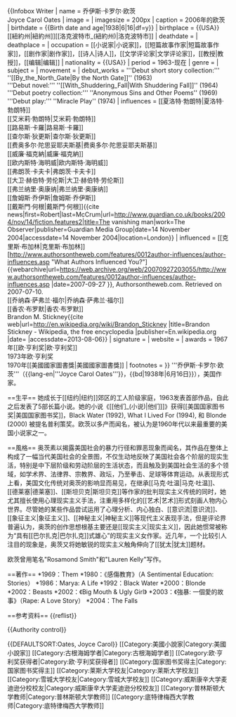 {{Infobox Writer <!-- for more information see [[:Template:Infobox_Writer/doc|:Template:Infobox Writer/doc]] -->
| name        = 乔伊斯·卡罗尔·欧茨<br />Joyce Carol Oates
| image       =
| imagesize   = 200px
| caption = 2006年的欧茨
| birthdate   = {{Birth date and age|1938|6|16|df=y}}
| birthplace  = {{USA}}[[紐約州|紐約州]][[洛克波特市_(紐約州)|洛克波特市]]
| deathdate   = 
| deathplace  = 
| occupation  = [[小说家|小说家]]，[[短篇故事作家|短篇故事作家]]，[[剧作家|剧作家]]，[[诗人|诗人]]，[[文学评论家|文学评论家]]，[[教授|教授]]，[[编辑|编辑]]
| nationality = {{USA}}
| period      = 1963-现在
| genre       = 
| subject     = 
| movement    = 
| debut_works = '''Debut short story collection:''' ''[[By_the_North_Gate|By the North Gate]]'' (1963)<br />'''Debut novel:''' ''[[With_Shuddering_Fall|With Shuddering Fall]]'' (1964)<br />'''Debut poetry collection:''' ''Anonymous Sins and Other Poems'' (1969)<br />'''Debut play:''' ''Miracle Play'' (1974)
| influences  = [[夏洛特·勃朗特|夏洛特·勃朗特]]<br />[[艾米莉·勃朗特|艾米莉·勃朗特]]<br />[[路易斯·卡羅|路易斯·卡羅]]<br />[[查尔斯·狄更斯|查尔斯·狄更斯]]<br />[[费奥多尔·陀思妥耶夫斯基|费奥多尔·陀思妥耶夫斯基]]<br />[[威廉·福克納|威廉·福克納]]<br />[[欧内斯特·海明威|欧内斯特·海明威]]<br />[[弗朗茨·卡夫卡|弗朗茨·卡夫卡]]<br />[[大卫·赫伯特·劳伦斯|大卫·赫伯特·劳伦斯]]<br />[[弗兰纳里·奥康纳|弗兰纳里·奥康纳]]<br />[[詹姆斯·乔伊斯|詹姆斯·乔伊斯]]<br />[[戴斯門·何根|戴斯門·何根]]<ref>{{cite news|first=Robert|last=McCrum|url=http://www.guardian.co.uk/books/2004/nov/14/fiction.features2|title=The vanishing man|work=The Observer|publisher=Guardian Media Group|date=14 November 2004|accessdate=14 November 2004|location=London}}</ref>
| influenced  = [[克里斯·布加林|克里斯·布加林]]<ref>[http://www.authorsontheweb.com/features/0012author-influences/author-influences.asp "What Authors Influenced You?"] {{webarchive|url=https://web.archive.org/web/20070927203055/http://www.authorsontheweb.com/features/0012author-influences/author-influences.asp |date=2007-09-27 }}, Authorsontheweb.com.  Retrieved on 2007-07-10.</ref><br />[[乔纳森·萨弗兰·福尔|乔纳森·萨弗兰·福尔]]<br />[[香农·布罗默|香农·布罗默]]<br />Brandon M. Stickney<ref>{{cite web|url=http://en.wikipedia.org/wiki/Brandon_Stickney |title=Brandon Stickney - Wikipedia, the free encyclopedia |publisher=En.wikipedia.org |date= |accessdate=2013-08-06}}</ref>
| signature   = 
| website     = 
| awards      = 1967年[[欧·亨利奖|欧·亨利奖]]<br>1973年欧·亨利奖<br>1970年[[美國國家圖書獎|美國國家圖書獎]]
| footnotes   = 
}}
'''乔伊斯·卡罗尔·欧茨'''（{{lang-en|'''Joyce Carol Oates'''}}，{{bd|1938年|6月16日}}），美国作家。

==生平==
她成长于[[纽约|纽约]]郊区的工人阶级家庭，1963发表首部作品，自此之后发表了5部长篇小说。她的小说《[[他们_(小说)|他们]]》获得[[美国国家图书奖|美国国家图书奖]]，Black Water (1992), What I Lived For (1994), 和 Blonde (2000) 被提名普利策奖。欧茨以多产而闻名，被认为是1960年代以来最重要的美国小说家之一。

==風格==
奥茨素以揭露美国社会的暴力行径和罪恶现象而闻名，其作品在整体上构成了一幅当代美国社会的全景图，不仅生动地反映了美国社会各个阶层的现实生活，特别是中下层阶级和劳动阶层的生活状态，而且触及到美国社会生活的多个领域，如学术界、法律界、宗教界、政坛，乃至拳击、足球等体育运动。从表现形式上看，美国文化传统对奥茨的影响显而易见，在继承[[马克·吐温|马克·吐温]]、[[德莱塞|德莱塞]]、[[斯坦贝克|斯坦贝克]]等作家的批判现实主义传统的同时，她尤其擅长使用心理现实主义手法，注重用多样化的[[艺术|艺术]]形式刻画人物内心世界。尽管她的某些作品尝试运用了心理分析、内心独白、[[意识流|意识流]]、[[象征主义|象征主义]]、[[神秘主义|神秘主义]]等现代主义表现手法，但是评论界普遍认为，奥茨的创作思想根基主要还是[[现实主义|现实主义]]，因此她惯常被称为“具有[[巴尔扎克|巴尔扎克]]式雄心”的现实主义女作家。近几年，一个比较引人注目的现象是，奥茨又将她敏锐的现实主义触角伸向了[[犹太|犹太]]题材。

欧茨曾用笔名"Rosamond Smith"和"Lauren Kelly"写作。

==著作==
*1969：Them
*1980：《感傷教育》（A Sentimental Education: Stories） 
*1986：Marya: A Life
*1992：Black Water 
*2000：Blonde 
*2002：Beasts 
*2002：《Big Mouth & Ugly Girl》 
*2003：《強暴: 一個愛的故事》（Rape: A Love Story）
*2004：The Falls


==参考资料==
{{reflist}}

{{Authority control}}

{{DEFAULTSORT:Oates, Joyce Carol}}
[[Category:美國小說家|Category:美國小說家]]
[[Category:古根海姆学者|Category:古根海姆学者]]
[[Category:欧·亨利奖获得者|Category:欧·亨利奖获得者]]
[[Category:国家图书奖得主|Category:国家图书奖得主]]
[[Category:莱斯大学校友|Category:莱斯大学校友]]
[[Category:雪城大学校友|Category:雪城大学校友]]
[[Category:威斯康辛大学麦迪逊分校校友|Category:威斯康辛大学麦迪逊分校校友]]
[[Category:普林斯顿大学教师|Category:普林斯顿大学教师]]
[[Category:底特律梅西大学教师|Category:底特律梅西大学教师]]